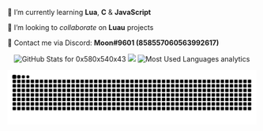 <!-- About Me Section -->


🌱 I’m currently learning **Lua**, **C** & **JavaScript**

👯 I’m looking to _collaborate_ on **Luau** projects

💬 Contact me via Discord: **Moon#9601 (858557060563992617)**


<!-- Github Stats-->
<p align="center">
<img src="https://github-readme-stats.vercel.app/api?username=0x580x540x43&show_icons=true&include_all_commits=true&count_private=true&theme=radical&layout=compact" alt="GitHub Stats for 0x580x540x43" width="500"/>
<img src="https://github-readme-streak-stats.herokuapp.com?user=0x580x540x43&theme=radical" width="500"/>
<img src="https://github-readme-stats.vercel.app/api/top-langs?username=0x580x540x43&show_icons=true&locale=en&layout=compact&theme=radical" alt="Most Used Languages analytics" width="500"/>
</p>

![snake gif](https://github.com/0x580x540x43/0x580x540x43/blob/output/github-contribution-grid-snake.svg)
